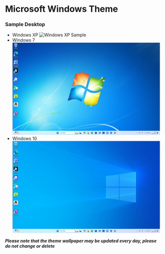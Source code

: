 # Microsoft Windows Theme

### Sample Desktop
* Windows XP
![Windows XP Sample](https://github.com/AronMeta/Microsoft-Windows-Theme/blob/main/Sample%20Document/Windows%20XP%20Sample.png)
* Windows 7
![Windows 7 Sample](https://github.com/AronMeta/Microsoft-Windows-Theme/blob/main/Sample%20Document/Windows%207%20Sample.png)
* Windows 10
![Windows 10 Sample](https://github.com/AronMeta/Microsoft-Windows-Theme/blob/main/Sample%20Document/Windows%2010%20Sample.png)


***Please note that the theme wallpaper may be updated every day, please do not change or delete***

